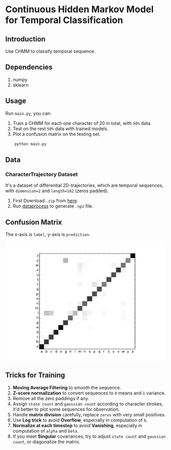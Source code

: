 # Continuous Hidden Markov Model for Temporal Classification

## Introduction
Use CHMM to classify temporal sequence.

## Dependencies
1. numpy
2. sklearn

## Usage
Run `main.py`, you can:
1. Train a CHMM for each one character of 20 in total, with `50%` data.
2. Test on the rest `50%` data with trained models.
3. Plot a confusion matrix on the testing set.

```python
    python main.py
```

## Data
### CharacterTrajectory Dataset
It's a dataset of differential 2D-trajectories, which are temporal sequences, with `dimension=2` and `length=182` (zeros padded).
1. First Download `.zip` from [here](http://timeseriesclassification.com/description.php?Dataset=CharacterTrajectories).
2. Run [dataprocess](https://github.com/SongDark/timeseries_infogan/blob/master/dataprocess.py) to generate `.npz` file.

## Confusion Matrix
The x-axis is `label`, y-axis is `prediction`.

<centering>
<img src="save/CharacterTrajectories/confuse_matrix.png" width=500px>


## Tricks for Training
1. **Moving Average Filtering** to smooth the sequence.
2. **Z-score normalization** to convert sequences to `0` means and `1` variance.
3. Remove all the zero paddings if any.
4. Assign `state count` and `gaussian count` according to character strokes, it'd better to plot some sequences for observation.
5. Handle **matrix division** carefully, replace `zeros` with very small positives.
6. Use **Log trick** to avoid **Overflow**, especially in computation of `b`. 
7. **Normalize at each timestep** to avoid **Vanishing**, especially in computation of `alpha` and `beta`.
8. If you meet **Singular** covariances, try to adjust `state count` and `gaussian count`, or diagonalize the matrix.

